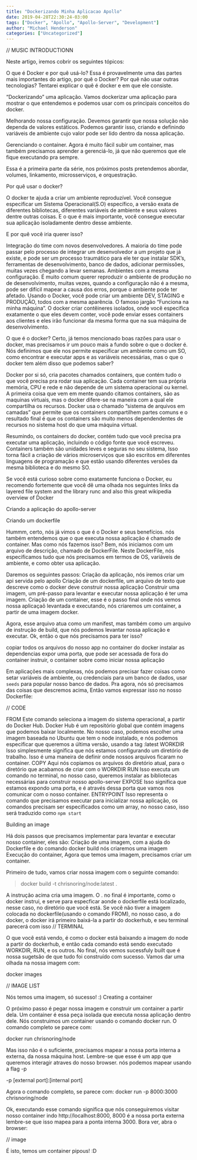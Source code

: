 ```yaml
---
title: "Dockerizando Minha Aplicacao Apollo"
date: 2019-04-28T22:30:24-03:00
tags: ["Docker", "Apollo", "Apollo-Server", "Development"]
author: "Michael Henderson"
categories: ["Uncategorized"]
---
```

// MUSIC INTRODUCTIONN

Neste  artigo, iremos cobrir os seguintes tópicos:

O que é Docker e por quê usá-lo? Essa é provavelmente uma das partes mais importantes do artigo, por quê o Docker? Por quê não usar outras tecnologias? Tentarei explicar o quê é docker e em que ele consiste.

“Dockerizando” uma aplicação. Vamos dockerizar uma aplicação para mostrar o que entendemos e podemos usar com os principais conceitos do docker.

Melhorando nossa configuração. Devemos garantir que nossa solução não dependa de valores estáticos. Podemos garantir isso, criando e definindo variáveis de ambiente cujo valor pode ser lido dentro da nossa aplicação.

Gerenciando o container. Agora é muito fácil subir um container, mas também precisamos aprender a gerenciá-lo, já que não queremos que ele fique executando pra sempre.

Essa é a primeira parte da série, nos próximos posts pretendemos abordar, volumes, linkamento, microsserviços, e orquestração.

Por quê usar o docker?

O docker te ajuda a criar um ambiente reproduzível. Você consegue especificar um Sistema Operacional(S.O) específico, a versão exata de diferentes bibliotecas, diferentes variáveis de ambiente e seus valores dentre outras coisas. E o que é mais importante, você consegue executar sua aplicação isoladamente dentro desse ambiente.

E por quê você iria querer isso?

Integração do time com novos desenvolvedores.  A maioria do time pode passar pelo processo de integrar um desenvolvedor a um projeto que já existe, e pode ser um processo traumático  para ele ter que instalar SDK’s, ferramentas de desenvolvimento, banco de dados,  adicionar permissões, muitas vezes chegando a levar semanas.
Ambientes com a mesma configuração. É muito comum querer reproduzir o ambiente de produção no de desenvolvimento, muitas vezes, quando a configuração não é a mesma, pode ser difícil mapear a causa dos erros, porque o ambiente pode ter afetado. Usando o Docker, você pode criar um ambiente DEV, STAGING e PRODUÇÃO, todos com a mesma aparência. 
O famoso jargão “Funciona na minha máquina”. O docker criar contêineres isolados, onde você especifica exatamente o que eles devem conter, você pode enviar esses containers aos clientes e eles irão funcionar da mesma forma que na sua máquina de desenvolvimento.


O que é o docker?
Certo, já temos mencionado boas razões para usar o docker, mas precisamos ir um pouco mais a fundo sobre o que o docker é. Nós definimos que ele nos permite especificar um ambiente como um SO, como encontrar e executar apps e as variáveis necessárias, mas o que o docker tem além disso que podemos saber?

Docker por si só, cria pacotes chamados containers, que contém tudo o que você precisa pra rodar sua aplicação. Cada container tem sua própria memória, CPU e rede e não depende de um sistema operacional ou kernel. A primeira coisa que vem em mente quando citamos containers, são as maquinas virtuais, mas o docker difere-se na maneira com a qual ele compartilha os recursos. Docker usa o chamado “sistema de arquivos em camadas” que permite que os containers compartilhem partes comuns e o resultado final é que os containers são muito menos dependendentes de recursos no sistema host do que uma máquina virtual.

Resumindo, os containers do docker, contém tudo que você precisa pra executar uma aplicação, incluindo o código fonte que você escreveu. Containers também são unidades leves e seguras no seu sistema, Isso torna fácil a criação de vários microserviços que são escritos em diferentes linguagens de programação e que estão usando diferentes versões da mesma biblioteca e do mesmo SO.

Se você está curioso sobre como exatamente funciona o Docker, eu recomendo fortemente que você dê uma olhada nos seguintes links da layered file system and the library runc and also this great wikipedia overview of Docker

Criando a aplicação do apollo-server
 



Criando um dockerfile

Hummm, certo, nós já vimos o que é o Docker e seus benefícios. nós também entendemos que o que executa nossa aplicação é chamado de container. Mas como nós fazemos isso? Bem, nós iniciamos com um arquivo de descrição, chamado de DockerFile. Neste DockerFile, nós especificamos tudo que nós precisamos em termos de OS, variáveis de ambiente, e como obter usa aplicação.

Daremos os seguintes passos:
Criação da aplicação, nós iremos criar um api servida pelo apollo
Criação de um dockerfile, um arquivo de texto que descreve como o docker deve construir nossa aplicação
Construir uma imagem, um pré-passo para levantar e executar nossa aplicação é ter uma imagem.
Criação de um container, esse é o passo final onde nós vemos nossa aplicaçaõ levantada e executando, nós criaremos um container, a partir de uma imagem docker.

Agora, esse arquivo atua como um manifest, mas também como um arquivo de instrução de build, que nós podemos levantar nossa aplicação e executar. Ok, então o que nós precisamos para ter isso?

copiar todos os arquivos do nosso app no container do docker
instalar as dependencias
expor uma porta, que pode ser acessada de fora do container
instruir, o container sobre como iniciar nossa aplicação

Em aplicações mais complexas, nós podemos precisar fazer coisas como setar variáveis de ambiente, ou credenciais para um banco de dados, usar `seeds` para popular nosso banco de dados. Pra agora, nós só precisamos das coisas que descremos acima, Então vamos expressar isso no nosso Dockerfile:

// CODE


FROM Este comando seleciona a imagem do sistema operacional, a partir do Docker Hub. Docker Hub é um repositório global que contém imagens que podemos baixar localmente. No nosso caso, podemos escolher uma imagem baseada no Ubuntu que tem o node instalado, e nós podemos especificar que queremos a última versão, usando a tag :latest
WORKDIR Isso simplesmente significa que nós estamos configurando um diretório de trabalho. Isso é uma maneira de definir onde nossos arquivos ficaram no container.
COPY Aqui nós copiamos os arquivos do diretório atual, para o diretório que acabamos de criar com o WORKDIR
RUN Isso executa um comando no terminal, no nosso caso, queremos instalar as bibliotecas necessárias para construir nosso apollo-server
EXPOSE Isso significa que estamos expondo uma porta, e é através dessa porta que vamos nos comunicar com o nosso container.
ENTRYPOINT Isso representa o comando que precisamos executar para inicializar nossa aplicação, os comandos precisam ser especificados como um array, no nosso caso, isso será traduzido como `npm start`


Building an image

Há dois passos que precisamos implementar para levantar e executar nosso container, eles são:
Criação de uma imagem, com a ajuda do Dockerfile e do comando docker build nós criaremos uma imagem
Execução do container, Agora que temos uma imagem,  precisamos criar um container.

Primeiro de tudo, vamos criar nossa imagem com o seguinte comando:

> docker build -t chrisnoring/node:latest .

A instrução acima cria uma imagem. O . no final é importante, como o docker instrui, e serve para especficar aonde o dockerfile está localizado, nesse caso, no diretório que você está. Se você não tiver a imagem colocada no dockerfile(usando o comando FROM), no nosso caso, a do docker, o docker irá primeiro baixá-la a partir do dockerhub, e seu terminal parecerá com isso
// TERMINAL

O que você está vendo, é como o docker está baixando a imagem do node a partir do dockerhub, e então cada comando está sendo executado WORKDIR, RUN, e os outros. No final, nós vemos sucessfuly built que é nossa sugetsão de que tudo foi construído com sucesso. Vamos dar uma olhada na nossa imagem com:

docker images

// IMAGE LIST

Nós temos uma imagem, só sucesso! :)
Creating a container

O próximo passo é pegar nossa imagem e construir um container a partir dela. Um container é essa peça isolada que executa nossa aplicação dentro dele. Nós construimos um container usando o comando docker run. O comando completo se parece com:

docker run chrisnoring/node

Mas isso não é o suficiente, precisamos mapear a nossa porta interna a externa, da nossa máquina host. Lembre-se que esse é um app que queremos interagir atraves do nosso browser. nós podemos mapear usando a flag -p 

-p [external port]:[internal port]

Agora o comando completo, se parece com:
docker run -p 8000:3000 chrisnoring/node

Ok, executando esse comando significa que nós conseguiremos visitar nosso container  indo http://localhost:8000, 8000 é a nossa porta externa lembre-se que isso mapea para a ponta interna 3000. Bora ver, abra o browser:

// image

É isto, temos um container pipous! :D
